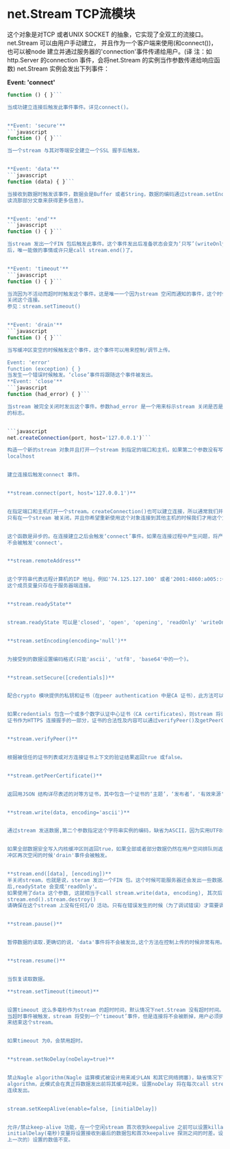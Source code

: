 # net.Stream TCP流模块
这个对象是对TCP 或者UNIX SOCKET 的抽象，它实现了全双工的流接口。net.Stream 可以由用户手动建立，
并且作为一个客户端来使用(和connect())，也可以被node 建立并通过服务器的'connection'事件传递给用户。(译
注：如http.Server 的connection 事件，会将net.Stream 的实例当作参数传递给响应函数)
net.Stream 实例会发出下列事件：


**Event: 'connect'**
```javascript
function () { }```

当成功建立连接后触发此事件事件。详见connect()。


**Event: 'secure'**
```javascript
function () { }```

当一个stream 与其对等端安全建立一个SSL 握手后触发。


**Event: 'data'**
```javascript
function (data) { }```

当接收到数据时触发该事件，数据会是Buffer 或者String，数据的编码通过stream.setEncoding()来设计(查看可
读流那部分文章来获得更多信息)。


**Event: 'end'**
```javascript
function () { }```

当stream 发出一个FIN 包后触发此事件。这个事件发出后准备状态会变为‘只写’(writeOnly)。当这个事件被发出
后，唯一能做的事情或许只是call stream.end()了。


**Event: 'timeout'**
```javascript
function () { }```

当流因为不活动而超时时触发这个事件。这是唯一一个因为stream 空闲而通知的事件，这个时候用户必须手动
关闭这个连接。
参见：stream.setTimeout()


**Event: 'drain'**
```javascript
function () { }```

当写缓冲区变空的时候触发这个事件，这个事件可以用来控制/调节上传。

Event: 'error'
function (exception) { }
当发生一个错误时候触发。‘close’事件将跟随这个事件被发出。
**Event: 'close'**
```javascript
function (had_error) { }```

当stream 被完全关闭时发出这个事件。参数had_error 是一个用来标示stream 关闭是否是因为传输错误所导致
的标志。


```javascript
net.createConnection(port, host='127.0.0.1')```

构造一个新的stream 对象并且打开一个stream 到指定的端口和主机，如果第二个参数没有写，则假设主机为
localhost


建立连接后触发connect 事件。


**stream.connect(port, host='127.0.0.1')**


在指定端口和主机打开一个stream。createConnection()也可以建立连接，所以通常我们并不需要使用这个方法。
只有在一个stream 被关闭，并且你希望重新使用这个对象连接到其他主机的时候我们才用这个方法。


这个函数是异步的。在连接建立之后会触发‘connect’事件。如果在连接过程中产生问题，将产生'error'事件，而
不会被触发'connect'。


**stream.remoteAddress**


这个字符串代表远程计算机的IP 地址，例如'74.125.127.100' 或者'2001:4860:a005::68'。
这个成员变量只存在于服务器端连接。


**stream.readyState**


stream.readyState 可以是'closed', 'open', 'opening', 'readOnly' 'writeOnly' 中的一个。


**stream.setEncoding(encoding='null')**


为接受到的数据设置编码格式(只能'ascii', 'utf8', 'base64'中的一个)。


**stream.setSecure([credentials])**


配合crypto 模块提供的私钥和证书（在peer authentication 中是CA 证书），此方法可以为stream 提供https 支持。


如果credentials 包含一个或多个数字认证中心证书（CA certificates），则stream 将请求对等待方提交一个客户端
证书作为HTTPS 连接握手的一部分，证书的合法性及内容可以通过verifyPeer()及getPeerCertificate 来查看。


**stream.verifyPeer()**


根据被信任的证书列表或对方连接证书上下文的验证结果返回true 或false。


**stream.getPeerCertificate()**


返回用JSON 结构详尽表述的对等方证书，其中包含一个证书的‘主题’，‘发布者’，'有效来源','有效目标'。


**stream.write(data, encoding='ascii')**


通过stream 发送数据,第二个参数指定这个字符串实例的编码，缺省为ASCII，因为实用UTF8编码比较慢。


如果全部数据安全写入内核缓冲区则返回true，如果全部或者部分数据仍然在用户空间排队则返回false, 当缓
冲区再次空闲的时候'drain'事件会被触发。


**stream.end([data], [encoding])**
半关闭stream，也就是说，steram 发出一个FIN 包。这个时候可能服务器还会发出一些数据。当call 这个函数
后,readyState 会变成'readOnly'。
如果使用了data 这个参数, 这就相当于call stream.write(data, encoding), 其次后面跟随着
stream.end().stream.destroy()
请确保在这个stream 上没有任何I/O 活动。只有在错误发生的时候（为了调试错误）才需要调用此函数。


**stream.pause()**


暂停数据的读取.更确切的说，'data'事件将不会被发出,这个方法在控制上传的时候非常有用。


**stream.resume()**


当恢复读取数据。

**stream.setTimeout(timeout)**


设置timeout 这么多毫秒作为stream 的超时时间，默认情况下net.Stream 没有超时时间。
当超时事件被触发，stream 将受到一个‘timeout’事件，但是连接将不会被断掉，用户必须执行end()或者destroy
来结束这个stream。


如果timeout 为0，会禁用超时。


**stream.setNoDelay(noDelay=true)**


禁止Nagle algorithm(Nagle 运算模式被设计用来减少LAN 和其它网络拥塞)，缺省情况下TCP 连接使用Nagle
algorithm，此模式会在真正将数据发出前将其缓冲起来。设置noDelay 将在每次call stream.write()时立刻将数据
连续发出。


stream.setKeepAlive(enable=false, [initialDelay])


允许/禁止keep-alive 功能，在一个空闲stream 首次收到keepalive 之前可以设置killalive 的延时。设置
initialDelay(毫秒)变量将设置接收到最后的数据包和首次keepalive 探测之间的时差。设置为0则保持缺省（或者
上一次的）设置的数值不变。
